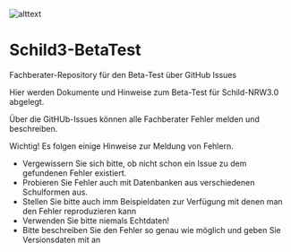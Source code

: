 ![alttext](https://user-images.githubusercontent.com/34127980/96366665-4b630f00-1149-11eb-87e0-e4ed45aec95b.jpg)

# Schild3-BetaTest
Fachberater-Repository für den Beta-Test über GitHub Issues

Hier werden Dokumente und Hinweise zum Beta-Test für Schild-NRW3.0 abgelegt.

Über die GitHUb-Issues können alle Fachberater Fehler melden und beschreiben.

Wichtig! Es folgen einige Hinweise zur Meldung von Fehlern.

* Vergewissern Sie sich bitte, ob nicht schon ein Issue zu dem gefundenen Fehler existiert.
* Probieren Sie Fehler auch mit Datenbanken aus verschiedenen Schulformen aus.
* Stellen Sie bitte auch imm Beispieldaten zur Verfügung mit denen man den Fehler reproduzieren kann
* Verwenden Sie bitte niemals Echtdaten!
* Bitte beschreiben Sie den Fehler so genau wie möglich und geben Sie Versionsdaten mit an


